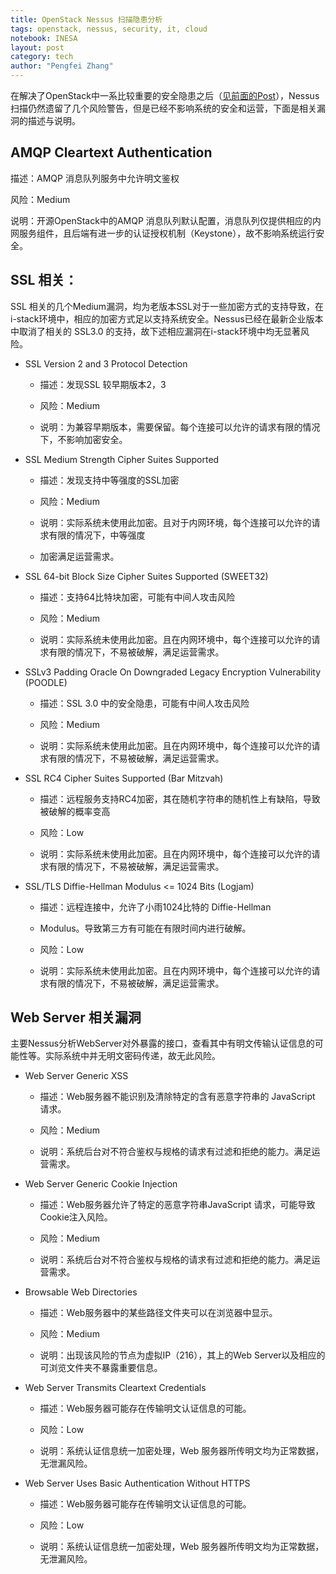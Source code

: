 ```yaml
---
title: OpenStack Nessus 扫描隐患分析
tags: openstack, nessus, security, it, cloud
notebook: INESA
layout: post
category: tech
author: "Pengfei Zhang"
---
```


在解决了OpenStack中一系比较重要的安全隐患之后（[见前面的Post](http://zionpf.github.io/2017/04/nessus-openstack-solution)），Nessus扫描仍然遗留了几个风险警告，但是已经不影响系统的安全和运营，下面是相关漏洞的描述与说明。

## AMQP Cleartext Authentication

描述：AMQP 消息队列服务中允许明文鉴权

风险：Medium

说明：开源OpenStack中的AMQP 消息队列默认配置，消息队列仅提供相应的内网服务组件，且后端有进一步的认证授权机制（Keystone），故不影响系统运行安全。

## SSL 相关：

SSL 相关的几个Medium漏洞，均为老版本SSL对于一些加密方式的支持导致，在i-stack环境中，相应的加密方式足以支持系统安全。Nessus已经在最新企业版本中取消了相关的 SSL3.0 的支持，故下述相应漏洞在i-stack环境中均无显著风险。

* SSL Version 2 and 3 Protocol Detection

    - 描述：发现SSL 较早期版本2，3

    - 风险：Medium

    - 说明：为兼容早期版本，需要保留。每个连接可以允许的请求有限的情况下，不影响加密安全。

* SSL Medium Strength Cipher Suites Supported

    - 描述：发现支持中等强度的SSL加密

    - 风险：Medium

    - 说明：实际系统未使用此加密。且对于内网环境，每个连接可以允许的请求有限的情况下，中等强度

    - 加密满足运营需求。

* SSL 64-bit Block Size Cipher Suites Supported (SWEET32)

    - 描述：支持64比特块加密，可能有中间人攻击风险

    - 风险：Medium


    - 说明：实际系统未使用此加密。且在内网环境中，每个连接可以允许的请求有限的情况下，不易被破解，满足运营需求。

* SSLv3 Padding Oracle On Downgraded Legacy Encryption Vulnerability
(POODLE)

    - 描述：SSL 3.0 中的安全隐患，可能有中间人攻击风险

    - 风险：Medium

    - 说明：实际系统未使用此加密。且在内网环境中，每个连接可以允许的请求有限的情况下，不易被破解，满足运营需求。

* SSL RC4 Cipher Suites Supported (Bar Mitzvah)

    - 描述：远程服务支持RC4加密，其在随机字符串的随机性上有缺陷，导致被破解的概率变高

    - 风险：Low

    - 说明：实际系统未使用此加密。且在内网环境中，每个连接可以允许的请求有限的情况下，不易被破解，满足运营需求。

* SSL/TLS Diffie-Hellman Modulus <= 1024 Bits (Logjam)

    - 描述：远程连接中，允许了小雨1024比特的 Diffie-Hellman 

    - Modulus。导致第三方有可能在有限时间内进行破解。

    - 风险：Low

    - 说明：实际系统未使用此加密。且在内网环境中，每个连接可以允许的请求有限的情况下，不易被破解，满足运营需求。

## Web Server 相关漏洞

主要Nessus分析WebServer对外暴露的接口，查看其中有明文传输认证信息的可能性等。实际系统中并无明文密码传递，故无此风险。

* Web Server Generic XSS

    - 描述：Web服务器不能识别及清除特定的含有恶意字符串的 JavaScript 请求。

    - 风险：Medium

    - 说明：系统后台对不符合鉴权与规格的请求有过滤和拒绝的能力。满足运营需求。

*  Web Server Generic Cookie Injection

    - 描述：Web服务器允许了特定的恶意字符串JavaScript 请求，可能导致Cookie注入风险。

    - 风险：Medium

    - 说明：系统后台对不符合鉴权与规格的请求有过滤和拒绝的能力。满足运营需求。

*  Browsable Web Directories

    - 描述：Web服务器中的某些路径文件夹可以在浏览器中显示。

    - 风险：Medium

    - 说明：出现该风险的节点为虚拟IP（216），其上的Web Server以及相应的可浏览文件夹不暴露重要信息。

*  Web Server Transmits Cleartext Credentials

    - 描述：Web服务器可能存在传输明文认证信息的可能。

    - 风险：Low

    - 说明：系统认证信息统一加密处理，Web 服务器所传明文均为正常数据，无泄漏风险。

*  Web Server Uses Basic Authentication Without HTTPS

    - 描述：Web服务器可能存在传输明文认证信息的可能。

    - 风险：Low

    - 说明：系统认证信息统一加密处理，Web 服务器所传明文均为正常数据，无泄漏风险。